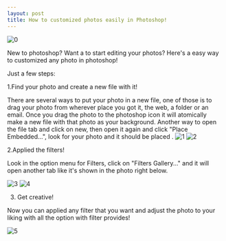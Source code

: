 ```yaml
---
layout: post
title: How to customized photos easily in Photoshop!
---
```

![0](https://farm8.staticflickr.com/7638/16898288512_6a81ede66a_n.jpg)

New to photoshop? Want a to start editing your photos? Here's a easy way to customized any photo in photoshop! 

Just a few steps:

1.Find your photo and create a new file with it!

There are several ways to put your photo in a new file, one of those is to drag your photo from wherever place you got it, the web, 
a folder or an email. Once you drag the photo to the photoshop icon it will atomically make a new file with that photo as your background.
 Another way to open the file tab and click on new, then open it again and click "Place Embedded...", look for your photo and it should be placed
.
![1](https://farm8.staticflickr.com/7648/16277352374_fe6680a572.jpg) ![2](https://farm8.staticflickr.com/7610/16899730735_f469192be0.jpg)

2.Applied the filters!

Look in the option menu for Filters, click on "Filters Gallery..." and it will open another tab like it's shown in the photo right below.

![3](https://farm9.staticflickr.com/8699/16692475217_2a9ea29634_z.jpg) 
![4](https://farm9.staticflickr.com/8694/16712387880_9815b44ffc_b.jpg)


3. Get creative!

Now you can applied any filter that you want and adjust the photo to your liking with all the option with filter provides!

![5](https://farm8.staticflickr.com/7622/16279898913_267fa1b1cb_c.jpg)

